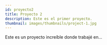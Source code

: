 ```yaml
---
id: proyecto2
title: Proyecto 2
description: Este es el primer proyecto.
thumbnail: images/thumbnails/project-1.jpg
---
```

Este es un proyecto increíble donde trabajé en...
